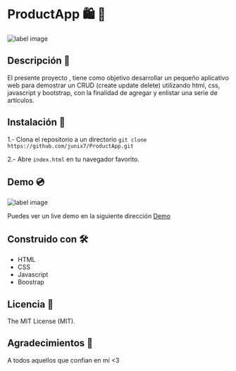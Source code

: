 # ProductApp 🛍️ 🛒️

![label image](https://img.shields.io/badge/status-in%20progress-yellow)

## Descripción 📝️

El presente proyecto , tiene como objetivo desarrollar un pequeño aplicativo web para demostrar un CRUD (create update delete) utilizando html, css, javascript y bootstrap, con la finalidad de agregar y enlistar una serie de artículos.

## Instalación 🔧️

1.- Clona el repositorio a un directorio
```git clone https://github.com/junix7/ProductApp.git ```

2.- Abre ```index.html``` en tu navegador favorito.

## Demo 💿️
![label image](https://github.com/junix7/ProductApp/blob/master/images/preview.png)

Puedes ver un live demo en la siguiente dirección [Demo](https://junix7.github.io/ProductApp/)

## Construido con 🛠️
- HTML
- CSS
- Javascript
- Boostrap

## Licencia 📃️

The MIT License (MIT).

## Agradecimientos 🎁️

A todos aquellos que confian en mí <3

